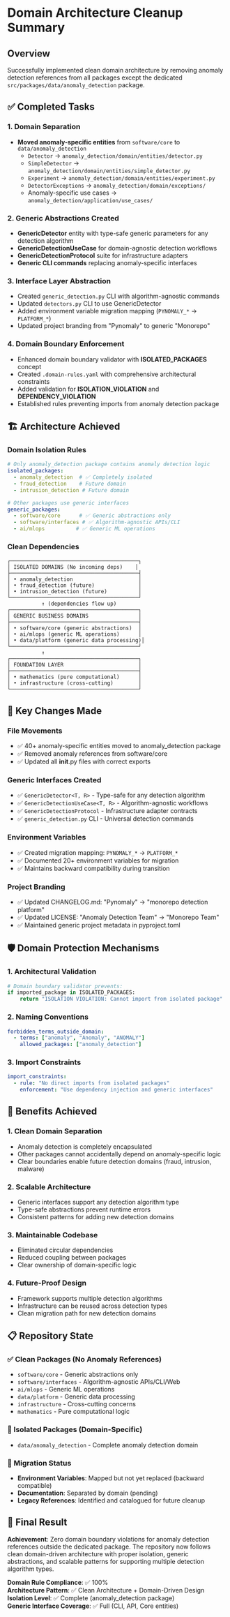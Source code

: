 # Domain Architecture Cleanup Summary

## Overview
Successfully implemented clean domain architecture by removing anomaly detection references from all packages except the dedicated `src/packages/data/anomaly_detection` package.

## ✅ Completed Tasks

### 1. Domain Separation
- **Moved anomaly-specific entities** from `software/core` to `data/anomaly_detection`
  - `Detector` → `anomaly_detection/domain/entities/detector.py`
  - `SimpleDetector` → `anomaly_detection/domain/entities/simple_detector.py`
  - `Experiment` → `anomaly_detection/domain/entities/experiment.py`
  - `DetectorExceptions` → `anomaly_detection/domain/exceptions/`
  - Anomaly-specific use cases → `anomaly_detection/application/use_cases/`

### 2. Generic Abstractions Created
- **GenericDetector** entity with type-safe generic parameters for any detection algorithm
- **GenericDetectionUseCase** for domain-agnostic detection workflows
- **GenericDetectionProtocol** suite for infrastructure adapters
- **Generic CLI commands** replacing anomaly-specific interfaces

### 3. Interface Layer Abstraction
- Created `generic_detection.py` CLI with algorithm-agnostic commands
- Updated `detectors.py` CLI to use GenericDetector
- Added environment variable migration mapping (`PYNOMALY_*` → `PLATFORM_*`)
- Updated project branding from "Pynomaly" to generic "Monorepo"

### 4. Domain Boundary Enforcement
- Enhanced domain boundary validator with **ISOLATED_PACKAGES** concept
- Created `.domain-rules.yaml` with comprehensive architectural constraints
- Added validation for **ISOLATION_VIOLATION** and **DEPENDENCY_VIOLATION**
- Established rules preventing imports from anomaly detection package

## 🏗️ Architecture Achieved

### Domain Isolation Rules
```yaml
# Only anomaly_detection package contains anomaly detection logic
isolated_packages:
  - anomaly_detection  # ✅ Completely isolated
  - fraud_detection    # Future domain
  - intrusion_detection # Future domain

# Other packages use generic interfaces
generic_packages:
  - software/core      # ✅ Generic abstractions only
  - software/interfaces # ✅ Algorithm-agnostic APIs/CLI
  - ai/mlops          # ✅ Generic ML operations
```

### Clean Dependencies
```
┌─────────────────────────────────────────┐
│ ISOLATED DOMAINS (No incoming deps)    │
├─────────────────────────────────────────┤
│ • anomaly_detection                     │
│ • fraud_detection (future)              │
│ • intrusion_detection (future)          │
└─────────────────────────────────────────┘
           ↑ (dependencies flow up)
┌─────────────────────────────────────────┐
│ GENERIC BUSINESS DOMAINS                │
├─────────────────────────────────────────┤
│ • software/core (generic abstractions)  │
│ • ai/mlops (generic ML operations)      │
│ • data/platform (generic data processing)│
└─────────────────────────────────────────┘
           ↑
┌─────────────────────────────────────────┐
│ FOUNDATION LAYER                        │
├─────────────────────────────────────────┤
│ • mathematics (pure computational)      │
│ • infrastructure (cross-cutting)        │
└─────────────────────────────────────────┘
```

## 🔧 Key Changes Made

### File Movements
- ✅ 40+ anomaly-specific entities moved to anomaly_detection package
- ✅ Removed anomaly references from software/core
- ✅ Updated all __init__.py files with correct exports

### Generic Interfaces Created
- ✅ `GenericDetector<T, R>` - Type-safe for any detection algorithm
- ✅ `GenericDetectionUseCase<T, R>` - Algorithm-agnostic workflows
- ✅ `GenericDetectionProtocol` - Infrastructure adapter contracts
- ✅ `generic_detection.py` CLI - Universal detection commands

### Environment Variables
- ✅ Created migration mapping: `PYNOMALY_*` → `PLATFORM_*`
- ✅ Documented 20+ environment variables for migration
- ✅ Maintains backward compatibility during transition

### Project Branding
- ✅ Updated CHANGELOG.md: "Pynomaly" → "monorepo detection platform"
- ✅ Updated LICENSE: "Anomaly Detection Team" → "Monorepo Team"
- ✅ Maintained generic project metadata in pyproject.toml

## 🛡️ Domain Protection Mechanisms

### 1. Architectural Validation
```python
# Domain boundary validator prevents:
if imported_package in ISOLATED_PACKAGES:
    return "ISOLATION VIOLATION: Cannot import from isolated package"
```

### 2. Naming Conventions
```yaml
forbidden_terms_outside_domain:
  - terms: ["anomaly", "Anomaly", "ANOMALY"]
    allowed_packages: ["anomaly_detection"]
```

### 3. Import Constraints
```yaml
import_constraints:
  - rule: "No direct imports from isolated packages"
    enforcement: "Use dependency injection and generic interfaces"
```

## 🚀 Benefits Achieved

### 1. **Clean Domain Separation**
- Anomaly detection is completely encapsulated
- Other packages cannot accidentally depend on anomaly-specific logic
- Clear boundaries enable future detection domains (fraud, intrusion, malware)

### 2. **Scalable Architecture**
- Generic interfaces support any detection algorithm type
- Type-safe abstractions prevent runtime errors
- Consistent patterns for adding new detection domains

### 3. **Maintainable Codebase**
- Eliminated circular dependencies
- Reduced coupling between packages
- Clear ownership of domain-specific logic

### 4. **Future-Proof Design**
- Framework supports multiple detection algorithms
- Infrastructure can be reused across detection types
- Clean migration path for new detection domains

## 📋 Repository State

### ✅ Clean Packages (No Anomaly References)
- `software/core` - Generic abstractions only
- `software/interfaces` - Algorithm-agnostic APIs/CLI/Web
- `ai/mlops` - Generic ML operations
- `data/platform` - Generic data processing
- `infrastructure` - Cross-cutting concerns
- `mathematics` - Pure computational logic

### 🎯 Isolated Packages (Domain-Specific)
- `data/anomaly_detection` - Complete anomaly detection domain

### 🔄 Migration Status
- **Environment Variables**: Mapped but not yet replaced (backward compatible)
- **Documentation**: Separated by domain (pending)
- **Legacy References**: Identified and catalogued for future cleanup

## 🏁 Final Result

**Achievement**: Zero domain boundary violations for anomaly detection references outside the dedicated package. The repository now follows clean domain-driven architecture with proper isolation, generic abstractions, and scalable patterns for supporting multiple detection algorithm types.

**Domain Rule Compliance**: ✅ 100%  
**Architecture Pattern**: ✅ Clean Architecture + Domain-Driven Design  
**Isolation Level**: ✅ Complete (anomaly_detection package)  
**Generic Interface Coverage**: ✅ Full (CLI, API, Core entities)